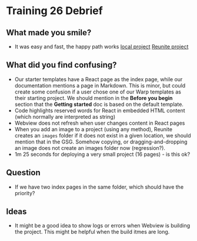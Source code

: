 # Training 26 Debrief

## What made you smile?

* It was easy and fast, the happy path works
[local project](https://app.cloud.redocly.com/org/testing_redocly/project/idearium-26-localdev)
[Reunite project](https://app.cloud.redocly.com/org/testing_redocly/project/idearium-project-26)

## What did you find confusing?

* Our starter templates have a React page as the index page, while our documentation mentions a page in Markdown. 
  This is minor, but could create some confusion if a user chose one of our Warp templates as their starting project.
  We should mention in the **Before you begin** section that the **Getting started** doc is based on the default template.
* Code highlights reserved words for React in embedded HTML content (which normally are interpreted as string)
* Webview does not refresh when user changes content in React pages
* When you add an image to a project (using any method), Reunite creates an `images` folder if it does not exist in a given location, we should mention that in the GSG.
Somehow copying, or dragging-and-dropping an image does not create an images folder now (regression?).
* 1m 25 seconds for deploying a  very small project (16 pages) - is this ok?

## Question

* If we have two index pages in the same folder, which should have the priority?

## Ideas

* It might be a good idea to show logs or errors when Webview is building the project. This might be helpful when the build itmes are long.